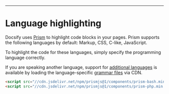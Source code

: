 ---

# Language highlighting

Docsify uses [Prism](https://prismjs.com/) to highlight code blocks in your pages. Prism supports the following languages by default: Markup, CSS, C-like, JavaScript.  

To highlight the code for these languages, simply specify the programming language correctly.  

If you are speaking another language, support for [additional languages](https://prismjs.com/#supported-languages/) is available by loading the language-specific [grammar files](https://cdn.jsdelivr.net/npm/prismjs@1/components/) via CDN.  

```HTML
<script src="//cdn.jsdelivr.net/npm/prismjs@1/components/prism-bash.min.js"></script>
<script src="//cdn.jsdelivr.net/npm/prismjs@1/components/prism-php.min.js"></script>
```
